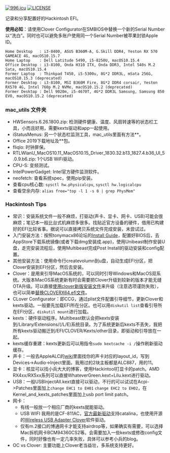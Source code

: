 
[![996.icu](https://img.shields.io/badge/link-996.icu-red.svg)](https://996.icu)
[![LICENSE](https://img.shields.io/badge/license-Anti%20996-blue.svg)](https://github.com/996icu/996.ICU/blob/master/LICENSE)

记录和分享配置好的Hackintosh EFI。

**使用必知**：请使用Clover Configurator在SMBIOS中替换一个新的Serial Number以“洗白”。同时也可以避免多账户使用同一个Serial Number被苹果封锁Apple ID。

```
Home Desktop   : i3-8400, ASUS B360M-A, G.Skill DDR4, Yeston RX 570 GAMEACE 4G, macOS10.15.7
Home Laptop    : Dell Latitude 5490, i5-8250U, macOS10.15.4
Office Desktop : i3-8100, Onda H310 ITX, Onda DDR3, Intel 540s M.2 Sata, macOS10.15.4
Former Laptop  : Thinkpad T450, i5-5300u, 8G*2 DDR3L, mSata 256G, macOS10.15.3 (deprecated)
Former Desktop : i3-8100, MSI B360M Fire, 8G*2 DDR4 corsair, Yeston RX570 4G, Intel 760p M.2 NVMe, macOS10.15.2 (deprecated)
Former Desktop : Dell 9020m, i5-4670T, 4G*2 DDR3L Samsung, Samsung 850 EVO, macOS10.15.2 (deprecated)
```

### mac_utils 文件夹
- HWSensors.6.26.1800.zip: 检测硬件健康、温度、风扇转速等的状态栏工具，小而且好用，需要kexts驱动和app一起使用。
- iStatusMenus: 另一个状态栏监测工具，mac_utils里面有方法**。
- Office 2019下载地址及**包。
- fliqlo: 时钟屏保。
- RTLWlanU_MacOS10.11_MacOS10.15_Driver_1830.32.b13_1827.4.b36_UI_5.0.9.b6.zip: 1个USB WiFi驱动。
- CPU-S: 变频测试。
- IntelPowerGadget: Intel官方硬件监测软件。
- neofetch: 查看系统spec，使用pip安装。
- 查看cpu核心数: `sysctl hw.physicalcpu`, `sysctl hw.logicalcpu`
- 查看空余内存: `alias free="top -l 1 -s 0 | grep PhysMem"`

### Hackintosh Tips
- 常识：安装系统文件一般不麻烦，打驱动(声卡、显卡、网卡、USB)可能会很麻烦；笔记本一般比台式机麻烦多很多。找贴近官方设备的硬件，借用已构建好的EFI比较省事。据说可以直接拷贝系统文件完成安装，未尝试过。
- 入门安装方法：按照tonymacx86论坛的[Install Guide](https://www.tonymacx86.com/threads/unibeast-install-macos-mojave-on-any-supported-intel-based-pc.259381/)，配置好BIOS后，去AppStore下载系统镜像(或者下载dmg安装成.app)，使用Unibeast制作安装U盘，走完安装流程后，使用Multibeast完成Post Install的驱动安装和config配置。
- 其他安装方法：使用命令行createvolumn到u盘，自动生成EFI分区，把Clover安装到EFI分区，然后去安装。
- Clover：是用来引导MacOS系统的，可以同时引导Windows和MacOS双系统。大版本MacOS系统更新有时会需要把Clover升级到较新的版本才能无缝OTA升级。可以直接[使用clover新版安装文件](https://www.bilibili.com/video/av49751074?t=72)来升级（注意选项谨防失败），也可以简单[替换CLOVERX64.efi文件](https://blog.zuiyu1818.cn/posts/Hac_Clover.html)。
- CLover Configurator：即CCG，通过plist文件配置引导细节，更新Clover和kexts驱动。一般要先加载EFI所在分区。也可以用`diskutil list`查看引导所在EFI分区，`diskutil mount`进行加载。
- kexts：硬件驱动程序。Multibeast默认会把kexts安装到/Library/Extensions/(/L/E)系统目录。为了系统更新后kexts不丢失，我把所有kexts驱动搬迁到/EFI/CLOVER/Kexts/other目录，即驱动和引导放在一起。
- kexts缓存重建：kexts更新后可以用指令`sudo kextcache -i /`操作刷新驱动缓存。
- 声卡：一般去AppleALC的[wiki](https://github.com/acidanthera/AppleALC/wiki/Supported-codecs)里面找你的声卡对应的layout_id，写到Devices->Audio->Inject里面。我用过的2块主板都是ALC887，用的11。
- 显卡：核显可以找小兵大大的博客，使用Hackintool打显卡的patch。AMD RX4xx/RX5xx系列可以直接WhateverGreen.kext+Lilu.kext进行驱动。
- USB：一般USBInjectAll.kext直接可以驱动，不行的可以试试在Acpi->Patches里面加上`change EHC1 to EH01` `change EHC2 to EH02`，在Kernel_and_kexts_patches里面加上usb port limit patch。
- 网卡：
  - 有线一般放一个相应厂商的kexts就能驱动。
  - USB WIFI 我用的是CF-811AC，[官方最新驱动](http://www.comfast.cn/index.php?m=content&c=index&a=show&catid=30&id=396)支持catalina，也使用开源的[Wireless USB Adapter Clover](https://github.com/chris1111/Wireless-USB-Adapter-Clover/releases)软件驱动。
  - 仅有m.2接口的博通网卡才能支持airdrop等，如果确实有需要，可以选择Mac拆机网卡BCM94360CS2等。会需要加入一些kexts或修改config文件，同时好像也有一定几率失败，具体可以参考小兵的blog。
- OC vs Clover: 主要功能上Clover老当益壮，多系统支持更好。
